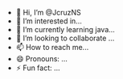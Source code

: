- 👋 Hi, I’m @JcruzNS
- 👀 I’m interested in...
- 🌱 I’m currently learning java...
- 💞️ I’m looking to collaborate ...
- 📫 How to reach me...
- 😄 Pronouns: ...
- ⚡ Fun fact: ...

<!---
JcruzNS/JcruzNS is a ✨ special ✨ repository because its `README.md` (this file) appears on your GitHub profile.
You can click the Preview link to take a look at your changes.
--->

